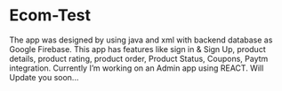 # Ecom-Test
The app was designed by using java and xml with backend database as Google Firebase. 
This app has features like sign in & Sign Up, product details, product rating, product order, Product Status, Coupons, Paytm integration. 
Currently I’m working on an Admin app using REACT.
Will Update you soon...
